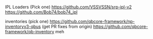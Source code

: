IPL Loaders (Pick one)
https://github.com/VSSVSSN/srp-ipl-v2
https://github.com/Bob74/bob74_ipl

inventories (pick one)
https://github.com/qbcore-framework/np-inventoryv3-qbus (get PR fixes from origin)
https://github.com/qbcore-framework/qb-inventory meh